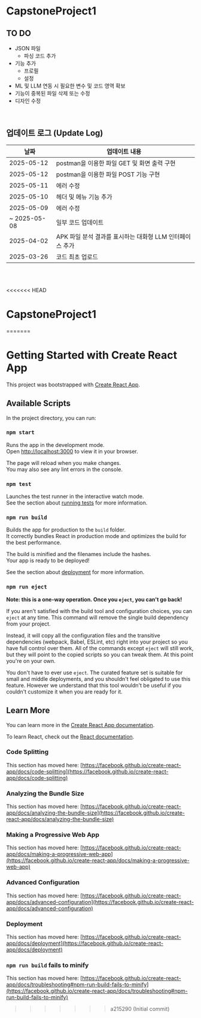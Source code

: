 # CapstoneProject1

## TO DO
- JSON 파일
  - 파싱 코드 추가
- 기능 추가
  - 프로필
  - 설정
- ML 및 LLM 연동 시 필요한 변수 및 코드 영역 확보
- 기능이 중복된 파일 삭제 또는 수정
- 디자인 수정
<br>

## 업데이트 로그 (Update Log)

| 날짜        | 업데이트 내용                                      |
|-------------|---------------------------------------------------|
| 2025-05-12 | postman을 이용한 파일 GET 및 화면 출력 구현 |
| 2025-05-12 | postman을 이용한 파일 POST 기능 구현 |
| 2025-05-11 | 에러 수정 |
| 2025-05-10 | 헤더 및 메뉴 기능 추가 |
| 2025-05-09 | 에러 수정 |
| ~ 2025-05-08 | 일부 코드 업데이트 |
| 2025-04-02 | APK 파일 분석 결과를 표시하는 대화형 LLM 인터페이스 추가 |
| 2025-03-26 | 코드 최초 업로드 |
<br>

<br>

<<<<<<< HEAD
# CapstoneProject1
=======
# Getting Started with Create React App

This project was bootstrapped with [Create React App](https://github.com/facebook/create-react-app).

## Available Scripts

In the project directory, you can run:

### `npm start`

Runs the app in the development mode.\
Open [http://localhost:3000](http://localhost:3000) to view it in your browser.

The page will reload when you make changes.\
You may also see any lint errors in the console.

### `npm test`

Launches the test runner in the interactive watch mode.\
See the section about [running tests](https://facebook.github.io/create-react-app/docs/running-tests) for more information.

### `npm run build`

Builds the app for production to the `build` folder.\
It correctly bundles React in production mode and optimizes the build for the best performance.

The build is minified and the filenames include the hashes.\
Your app is ready to be deployed!

See the section about [deployment](https://facebook.github.io/create-react-app/docs/deployment) for more information.

### `npm run eject`

**Note: this is a one-way operation. Once you `eject`, you can't go back!**

If you aren't satisfied with the build tool and configuration choices, you can `eject` at any time. This command will remove the single build dependency from your project.

Instead, it will copy all the configuration files and the transitive dependencies (webpack, Babel, ESLint, etc) right into your project so you have full control over them. All of the commands except `eject` will still work, but they will point to the copied scripts so you can tweak them. At this point you're on your own.

You don't have to ever use `eject`. The curated feature set is suitable for small and middle deployments, and you shouldn't feel obligated to use this feature. However we understand that this tool wouldn't be useful if you couldn't customize it when you are ready for it.

## Learn More

You can learn more in the [Create React App documentation](https://facebook.github.io/create-react-app/docs/getting-started).

To learn React, check out the [React documentation](https://reactjs.org/).

### Code Splitting

This section has moved here: [https://facebook.github.io/create-react-app/docs/code-splitting](https://facebook.github.io/create-react-app/docs/code-splitting)

### Analyzing the Bundle Size

This section has moved here: [https://facebook.github.io/create-react-app/docs/analyzing-the-bundle-size](https://facebook.github.io/create-react-app/docs/analyzing-the-bundle-size)

### Making a Progressive Web App

This section has moved here: [https://facebook.github.io/create-react-app/docs/making-a-progressive-web-app](https://facebook.github.io/create-react-app/docs/making-a-progressive-web-app)

### Advanced Configuration

This section has moved here: [https://facebook.github.io/create-react-app/docs/advanced-configuration](https://facebook.github.io/create-react-app/docs/advanced-configuration)

### Deployment

This section has moved here: [https://facebook.github.io/create-react-app/docs/deployment](https://facebook.github.io/create-react-app/docs/deployment)

### `npm run build` fails to minify

This section has moved here: [https://facebook.github.io/create-react-app/docs/troubleshooting#npm-run-build-fails-to-minify](https://facebook.github.io/create-react-app/docs/troubleshooting#npm-run-build-fails-to-minify)
>>>>>>> a215290 (Initial commit)
